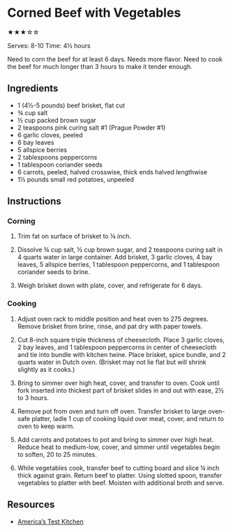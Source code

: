 # Corned Beef with Vegetables

★★★☆☆

Serves: 8-10
Time: 4½ hours

Need to corn the beef for at least 6 days. Needs more flavor. Need to cook the beef for much longer than 3 hours to make it tender enough.

## Ingredients

* 1 (4½-5 pounds) beef brisket, flat cut
* ¾ cup salt
* ½ cup packed brown sugar
* 2 teaspoons pink curing salt #1 (Prague Powder #1)
* 6 garlic cloves, peeled
* 6 bay leaves
* 5 allspice berries
* 2 tablespoons peppercorns
* 1 tablespoon coriander seeds
* 6 carrots, peeled, halved crosswise, thick ends halved lengthwise
* 1½ pounds small red potatoes, unpeeled

## Instructions

### Corning

1. Trim fat on surface of brisket to ⅛ inch.

2. Dissolve ¾ cup salt, ½ cup brown sugar, and 2 teaspoons curing salt in 4 quarts water in large container. Add brisket, 3 garlic cloves, 4 bay leaves, 5 allspice berries, 1 tablespoon peppercorns, and 1 tablespoon coriander seeds to brine.

3. Weigh brisket down with plate, cover, and refrigerate for 6 days.

### Cooking

1. Adjust oven rack to middle position and heat oven to 275 degrees. Remove brisket from brine, rinse, and pat dry with paper towels.

2. Cut 8-inch square triple thickness of cheesecloth. Place 3 garlic cloves, 2 bay leaves, and 1 tablespoon peppercorns in center of cheesecloth and tie into bundle with kitchen twine. Place brisket, spice bundle, and 2 quarts water in Dutch oven. (Brisket may not lie flat but will shrink slightly as it cooks.)

3. Bring to simmer over high heat, cover, and transfer to oven. Cook until fork inserted into thickest part of brisket slides in and out with ease, 2½ to 3 hours.

4. Remove pot from oven and turn off oven. Transfer brisket to large oven-safe platter, ladle 1 cup of cooking liquid over meat, cover, and return to oven to keep warm.

5. Add carrots and potatoes to pot and bring to simmer over high heat. Reduce heat to medium-low, cover, and simmer until vegetables begin to soften, 20 to 25 minutes.

6. While vegetables cook, transfer beef to cutting board and slice ¼ inch thick against grain. Return beef to platter. Using slotted spoon, transfer vegetables to platter with beef. Moisten with additional broth and serve.

## Resources

* [America’s Test Kitchen](https://www.americastestkitchen.com/recipes/8721-home-corned-beef-with-vegetables)
